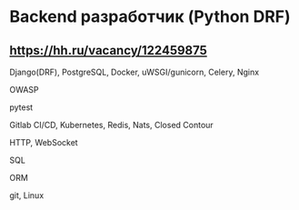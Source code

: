 # Backend разработчик (Python DRF)

## https://hh.ru/vacancy/122459875

Django(DRF), PostgreSQL, Docker, uWSGI/gunicorn, Celery, Nginx

OWASP

pytest 

Gitlab CI/CD, Kubernetes, Redis, Nats, Сlosed Сontour

HTTP, WebSocket

SQL

ORM

git, Linux
